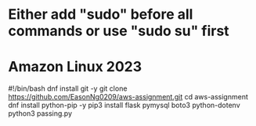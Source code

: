 # Either add "sudo" before all commands or use "sudo su" first
# Amazon Linux 2023

#!/bin/bash
dnf install git -y
git clone https://github.com/EasonNg0209/aws-assignment.git
cd aws-assignment
dnf install python-pip -y
pip3 install flask pymysql boto3 python-dotenv
python3 passing.py
